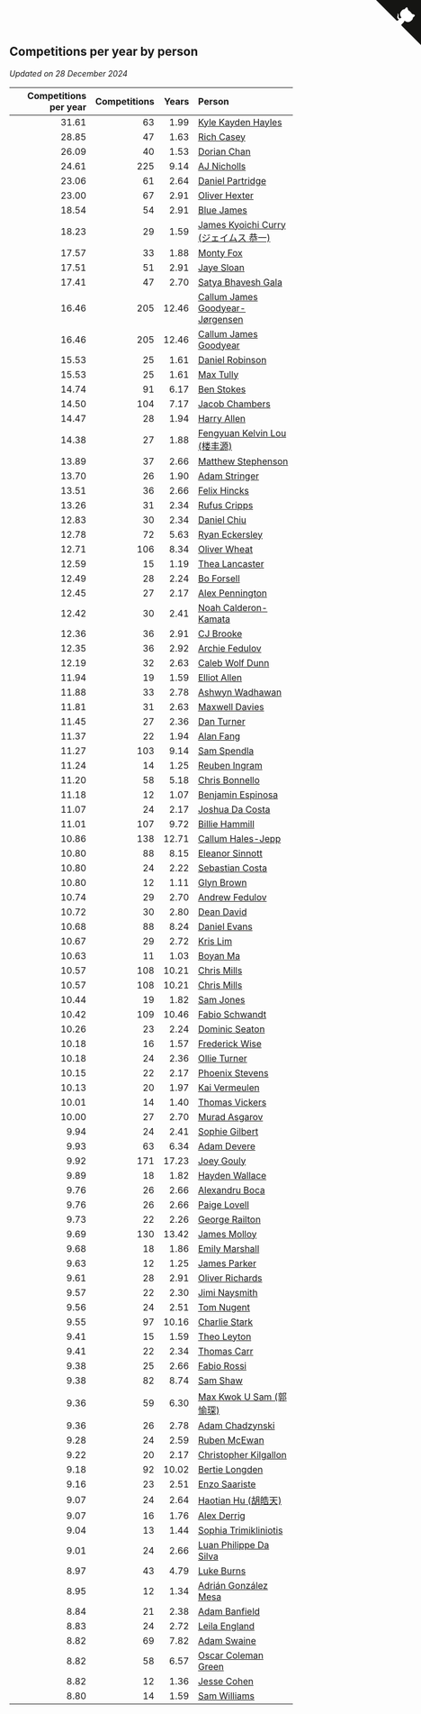 ## Competitions per year by person

*Updated on 28 December 2024*

| Competitions per year | Competitions | Years | Person |
| ---: | ---: | ---: | :--- |
| 31.61 | 63 | 1.99 | [Kyle Kayden Hayles](https://www.worldcubeassociation.org/persons/2022HAYL02) |
| 28.85 | 47 | 1.63 | [Rich Casey](https://www.worldcubeassociation.org/persons/2023CASE06) |
| 26.09 | 40 | 1.53 | [Dorian Chan](https://www.worldcubeassociation.org/persons/2023DORI01) |
| 24.61 | 225 | 9.14 | [AJ Nicholls](https://www.worldcubeassociation.org/persons/2015NICH04) |
| 23.06 | 61 | 2.64 | [Daniel Partridge](https://www.worldcubeassociation.org/persons/2022PART02) |
| 23.00 | 67 | 2.91 | [Oliver Hexter](https://www.worldcubeassociation.org/persons/2022HEXT01) |
| 18.54 | 54 | 2.91 | [Blue James](https://www.worldcubeassociation.org/persons/2022JAME01) |
| 18.23 | 29 | 1.59 | [James Kyoichi Curry (ジェイムス 恭一)](https://www.worldcubeassociation.org/persons/2023CURR06) |
| 17.57 | 33 | 1.88 | [Monty Fox](https://www.worldcubeassociation.org/persons/2023FOXM01) |
| 17.51 | 51 | 2.91 | [Jaye Sloan](https://www.worldcubeassociation.org/persons/2022SLOA01) |
| 17.41 | 47 | 2.70 | [Satya Bhavesh Gala](https://www.worldcubeassociation.org/persons/2022GALA03) |
| 16.46 | 205 | 12.46 | [Callum James Goodyear-Jørgensen](https://www.worldcubeassociation.org/persons/2012GOOD02) |
| 16.46 | 205 | 12.46 | [Callum James Goodyear](https://www.worldcubeassociation.org/persons/2012GOOD02) |
| 15.53 | 25 | 1.61 | [Daniel Robinson](https://www.worldcubeassociation.org/persons/2023ROBI10) |
| 15.53 | 25 | 1.61 | [Max Tully](https://www.worldcubeassociation.org/persons/2023TULL04) |
| 14.74 | 91 | 6.17 | [Ben Stokes](https://www.worldcubeassociation.org/persons/2018STOK01) |
| 14.50 | 104 | 7.17 | [Jacob Chambers](https://www.worldcubeassociation.org/persons/2017CHAM09) |
| 14.47 | 28 | 1.94 | [Harry Allen](https://www.worldcubeassociation.org/persons/2023ALLE01) |
| 14.38 | 27 | 1.88 | [Fengyuan Kelvin Lou (楼丰源)](https://www.worldcubeassociation.org/persons/2023LOUF01) |
| 13.89 | 37 | 2.66 | [Matthew Stephenson](https://www.worldcubeassociation.org/persons/2022STEP04) |
| 13.70 | 26 | 1.90 | [Adam Stringer](https://www.worldcubeassociation.org/persons/2023STRI02) |
| 13.51 | 36 | 2.66 | [Felix Hincks](https://www.worldcubeassociation.org/persons/2022HINC01) |
| 13.26 | 31 | 2.34 | [Rufus Cripps](https://www.worldcubeassociation.org/persons/2022CRIP01) |
| 12.83 | 30 | 2.34 | [Daniel Chiu](https://www.worldcubeassociation.org/persons/2022CHIU06) |
| 12.78 | 72 | 5.63 | [Ryan Eckersley](https://www.worldcubeassociation.org/persons/2019ECKE02) |
| 12.71 | 106 | 8.34 | [Oliver Wheat](https://www.worldcubeassociation.org/persons/2016WHEA01) |
| 12.59 | 15 | 1.19 | [Thea Lancaster](https://www.worldcubeassociation.org/persons/2023LANC06) |
| 12.49 | 28 | 2.24 | [Bo Forsell](https://www.worldcubeassociation.org/persons/2022FORS06) |
| 12.45 | 27 | 2.17 | [Alex Pennington](https://www.worldcubeassociation.org/persons/2022PENN04) |
| 12.42 | 30 | 2.41 | [Noah Calderon-Kamata](https://www.worldcubeassociation.org/persons/2022CALD07) |
| 12.36 | 36 | 2.91 | [CJ Brooke](https://www.worldcubeassociation.org/persons/2022BROO02) |
| 12.35 | 36 | 2.92 | [Archie Fedulov](https://www.worldcubeassociation.org/persons/2022FEDU01) |
| 12.19 | 32 | 2.63 | [Caleb Wolf Dunn](https://www.worldcubeassociation.org/persons/2022DUNN03) |
| 11.94 | 19 | 1.59 | [Elliot Allen](https://www.worldcubeassociation.org/persons/2023ALLE16) |
| 11.88 | 33 | 2.78 | [Ashwyn Wadhawan](https://www.worldcubeassociation.org/persons/2022WADH02) |
| 11.81 | 31 | 2.63 | [Maxwell Davies](https://www.worldcubeassociation.org/persons/2022DAVI11) |
| 11.45 | 27 | 2.36 | [Dan Turner](https://www.worldcubeassociation.org/persons/2022TURN10) |
| 11.37 | 22 | 1.94 | [Alan Fang](https://www.worldcubeassociation.org/persons/2023FANG02) |
| 11.27 | 103 | 9.14 | [Sam Spendla](https://www.worldcubeassociation.org/persons/2015SPEN01) |
| 11.24 | 14 | 1.25 | [Reuben Ingram](https://www.worldcubeassociation.org/persons/2023INGR05) |
| 11.20 | 58 | 5.18 | [Chris Bonnello](https://www.worldcubeassociation.org/persons/2019BONN05) |
| 11.18 | 12 | 1.07 | [Benjamin Espinosa](https://www.worldcubeassociation.org/persons/2023ESPI36) |
| 11.07 | 24 | 2.17 | [Joshua Da Costa](https://www.worldcubeassociation.org/persons/2022COST18) |
| 11.01 | 107 | 9.72 | [Billie Hammill](https://www.worldcubeassociation.org/persons/2015HAMM01) |
| 10.86 | 138 | 12.71 | [Callum Hales-Jepp](https://www.worldcubeassociation.org/persons/2012HALE01) |
| 10.80 | 88 | 8.15 | [Eleanor Sinnott](https://www.worldcubeassociation.org/persons/2016SINN01) |
| 10.80 | 24 | 2.22 | [Sebastian Costa](https://www.worldcubeassociation.org/persons/2022COST12) |
| 10.80 | 12 | 1.11 | [Glyn Brown](https://www.worldcubeassociation.org/persons/2023BROW47) |
| 10.74 | 29 | 2.70 | [Andrew Fedulov](https://www.worldcubeassociation.org/persons/2022FEDU02) |
| 10.72 | 30 | 2.80 | [Dean David](https://www.worldcubeassociation.org/persons/2022DAVI06) |
| 10.68 | 88 | 8.24 | [Daniel Evans](https://www.worldcubeassociation.org/persons/2016EVAN06) |
| 10.67 | 29 | 2.72 | [Kris Lim](https://www.worldcubeassociation.org/persons/2022LIMK01) |
| 10.63 | 11 | 1.03 | [Boyan Ma](https://www.worldcubeassociation.org/persons/2023MABO02) |
| 10.57 | 108 | 10.21 | [Chris Mills](https://www.worldcubeassociation.org/persons/2014MILL04) |
| 10.57 | 108 | 10.21 | [Chris Mills](https://www.worldcubeassociation.org/persons/2014MILL04) |
| 10.44 | 19 | 1.82 | [Sam Jones](https://www.worldcubeassociation.org/persons/2023JONE09) |
| 10.42 | 109 | 10.46 | [Fabio Schwandt](https://www.worldcubeassociation.org/persons/2014SCHW02) |
| 10.26 | 23 | 2.24 | [Dominic Seaton](https://www.worldcubeassociation.org/persons/2022SEAT02) |
| 10.18 | 16 | 1.57 | [Frederick Wise](https://www.worldcubeassociation.org/persons/2023WISE03) |
| 10.18 | 24 | 2.36 | [Ollie Turner](https://www.worldcubeassociation.org/persons/2022TURN11) |
| 10.15 | 22 | 2.17 | [Phoenix Stevens](https://www.worldcubeassociation.org/persons/2022STEV09) |
| 10.13 | 20 | 1.97 | [Kai Vermeulen](https://www.worldcubeassociation.org/persons/2023VERM01) |
| 10.01 | 14 | 1.40 | [Thomas Vickers](https://www.worldcubeassociation.org/persons/2023VICK03) |
| 10.00 | 27 | 2.70 | [Murad Asgarov](https://www.worldcubeassociation.org/persons/2022ASGA01) |
| 9.94 | 24 | 2.41 | [Sophie Gilbert](https://www.worldcubeassociation.org/persons/2022GILB05) |
| 9.93 | 63 | 6.34 | [Adam Devere](https://www.worldcubeassociation.org/persons/2018DEVE02) |
| 9.92 | 171 | 17.23 | [Joey Gouly](https://www.worldcubeassociation.org/persons/2007GOUL01) |
| 9.89 | 18 | 1.82 | [Hayden Wallace](https://www.worldcubeassociation.org/persons/2023WALL05) |
| 9.76 | 26 | 2.66 | [Alexandru Boca](https://www.worldcubeassociation.org/persons/2022BOCA01) |
| 9.76 | 26 | 2.66 | [Paige Lovell](https://www.worldcubeassociation.org/persons/2022LOVE06) |
| 9.73 | 22 | 2.26 | [George Railton](https://www.worldcubeassociation.org/persons/2022RAIL01) |
| 9.69 | 130 | 13.42 | [James Molloy](https://www.worldcubeassociation.org/persons/2011MOLL01) |
| 9.68 | 18 | 1.86 | [Emily Marshall](https://www.worldcubeassociation.org/persons/2023MARS02) |
| 9.63 | 12 | 1.25 | [James Parker](https://www.worldcubeassociation.org/persons/2023PARK57) |
| 9.61 | 28 | 2.91 | [Oliver Richards](https://www.worldcubeassociation.org/persons/2022RICH02) |
| 9.57 | 22 | 2.30 | [Jimi Naysmith](https://www.worldcubeassociation.org/persons/2022NAYS02) |
| 9.56 | 24 | 2.51 | [Tom Nugent](https://www.worldcubeassociation.org/persons/2022NUGE01) |
| 9.55 | 97 | 10.16 | [Charlie Stark](https://www.worldcubeassociation.org/persons/2014STAR05) |
| 9.41 | 15 | 1.59 | [Theo Leyton](https://www.worldcubeassociation.org/persons/2023LEYT01) |
| 9.41 | 22 | 2.34 | [Thomas Carr](https://www.worldcubeassociation.org/persons/2022CARR18) |
| 9.38 | 25 | 2.66 | [Fabio Rossi](https://www.worldcubeassociation.org/persons/2022ROSS02) |
| 9.38 | 82 | 8.74 | [Sam Shaw](https://www.worldcubeassociation.org/persons/2016SHAW02) |
| 9.36 | 59 | 6.30 | [Max Kwok U Sam (郭愉琛)](https://www.worldcubeassociation.org/persons/2018SAMK01) |
| 9.36 | 26 | 2.78 | [Adam Chadzynski](https://www.worldcubeassociation.org/persons/2022CHAD02) |
| 9.28 | 24 | 2.59 | [Ruben McEwan](https://www.worldcubeassociation.org/persons/2022MCEW01) |
| 9.22 | 20 | 2.17 | [Christopher Kilgallon](https://www.worldcubeassociation.org/persons/2022KILG02) |
| 9.18 | 92 | 10.02 | [Bertie Longden](https://www.worldcubeassociation.org/persons/2014LONG06) |
| 9.16 | 23 | 2.51 | [Enzo Saariste](https://www.worldcubeassociation.org/persons/2022SAAR02) |
| 9.07 | 24 | 2.64 | [Haotian Hu (胡皓天)](https://www.worldcubeassociation.org/persons/2022HUHA01) |
| 9.07 | 16 | 1.76 | [Alex Derrig](https://www.worldcubeassociation.org/persons/2023DERR02) |
| 9.04 | 13 | 1.44 | [Sophia Trimikliniotis](https://www.worldcubeassociation.org/persons/2023TRIM03) |
| 9.01 | 24 | 2.66 | [Luan Philippe Da Silva](https://www.worldcubeassociation.org/persons/2022SILV08) |
| 8.97 | 43 | 4.79 | [Luke Burns](https://www.worldcubeassociation.org/persons/2020BURN06) |
| 8.95 | 12 | 1.34 | [Adrián González Mesa](https://www.worldcubeassociation.org/persons/2023MESA03) |
| 8.84 | 21 | 2.38 | [Adam Banfield](https://www.worldcubeassociation.org/persons/2022BANF01) |
| 8.83 | 24 | 2.72 | [Leila England](https://www.worldcubeassociation.org/persons/2022ENGL01) |
| 8.82 | 69 | 7.82 | [Adam Swaine](https://www.worldcubeassociation.org/persons/2017SWAI01) |
| 8.82 | 58 | 6.57 | [Oscar Coleman Green](https://www.worldcubeassociation.org/persons/2018GREE09) |
| 8.82 | 12 | 1.36 | [Jesse Cohen](https://www.worldcubeassociation.org/persons/2023COHE05) |
| 8.80 | 14 | 1.59 | [Sam Williams](https://www.worldcubeassociation.org/persons/2023WILL30) |


<a href="https://github.com/simonkellly/wca_statistics_uk" class="github-corner" aria-label="View source on Github"><svg width="80" height="80" viewBox="0 0 250 250" style="fill:#151513; color:#fff; position: absolute; top: 0; border: 0; right: 0;" aria-hidden="true"><path d="M0,0 L115,115 L130,115 L142,142 L250,250 L250,0 Z"></path><path d="M128.3,109.0 C113.8,99.7 119.0,89.6 119.0,89.6 C122.0,82.7 120.5,78.6 120.5,78.6 C119.2,72.0 123.4,76.3 123.4,76.3 C127.3,80.9 125.5,87.3 125.5,87.3 C122.9,97.6 130.6,101.9 134.4,103.2" fill="currentColor" style="transform-origin: 130px 106px;" class="octo-arm"></path><path d="M115.0,115.0 C114.9,115.1 118.7,116.5 119.8,115.4 L133.7,101.6 C136.9,99.2 139.9,98.4 142.2,98.6 C133.8,88.0 127.5,74.4 143.8,58.0 C148.5,53.4 154.0,51.2 159.7,51.0 C160.3,49.4 163.2,43.6 171.4,40.1 C171.4,40.1 176.1,42.5 178.8,56.2 C183.1,58.6 187.2,61.8 190.9,65.4 C194.5,69.0 197.7,73.2 200.1,77.6 C213.8,80.2 216.3,84.9 216.3,84.9 C212.7,93.1 206.9,96.0 205.4,96.6 C205.1,102.4 203.0,107.8 198.3,112.5 C181.9,128.9 168.3,122.5 157.7,114.1 C157.9,116.9 156.7,120.9 152.7,124.9 L141.0,136.5 C139.8,137.7 141.6,141.9 141.8,141.8 Z" fill="currentColor" class="octo-body"></path></svg></a><style>.github-corner:hover .octo-arm{animation:octocat-wave 560ms ease-in-out}@keyframes octocat-wave{0%,100%{transform:rotate(0)}20%,60%{transform:rotate(-25deg)}40%,80%{transform:rotate(10deg)}}@media (max-width:500px){.github-corner:hover .octo-arm{animation:none}.github-corner .octo-arm{animation:octocat-wave 560ms ease-in-out}}</style>
